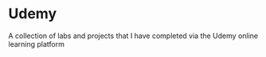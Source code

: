 # Udemy
A collection of labs and projects that I have completed via the Udemy online learning platform
